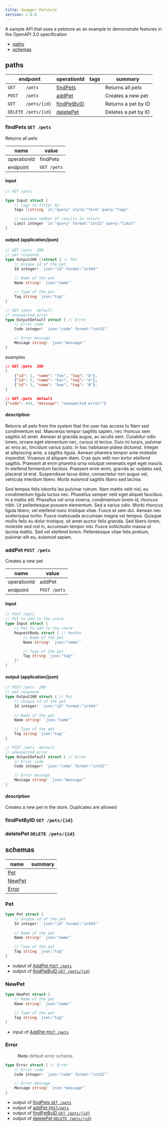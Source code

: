 ```yaml
---
title: Swagger Petstore
version: 1.0.0
---
```


A sample API that uses a petstore as an example to demonstrate features in the OpenAPI 3.0 specification

- [paths](#paths)
- [schemas](#schemas)

## paths

| endpoint | operationId | tags | summary |
| --- | --- | --- | --- |
| `GET    /pets` | [findPets](#findpets--get-pets)  | | Returns all pets |
| `POST   /pets` | [addPet](#addpet--post-pets) | | Creates a new pet |
| `GET    /pets/{id}`| [findPetByID](#findpetbyid--get-petsid) | | Returns a pet by ID |
| `DELETE /pets/{id}` | [deletePet](#deletepet--delete-petsid) | | Deletes a pet by ID |

<!-- 
- [findPets  `GET /pets`](#findpets--get-pets) Returns all pets
- [addPet  `POST/pets`](#addpet--post-pets)  Creates a new pet
- [findPetByID  `GET /pets/{id}`](#findpetbyid--get-petsid) Returns a pet by ID
- [deletePet  `DELETE /pets/{id}`](#deletepet--delete-petsid) Deletes a pet by ID
-->

### findPets  `GET /pets`

Returns all pets

| name | value | 
| --- | --- |
| operationId | findPets |
| endpoint | `GET /pets` |

#### input

```go
// GET /pets

type Input struct {
    // tags to filter by
    Tags []string `in:"query" style:"form" query:"tags"`

    // maximum number of results to return
    Limit integer `in:"query" format:"int32" query:"limit"`
}
```

#### output (application/json)

```go
// GET /pets  200  
// pet response
type Output200 []struct { // Pet
    // Unique id of the pet
    Id integer! `json:"id" format:"int64"`
    
    // Name of the pet
    Name string! `json:"name"`

    // Type of the pet
    Tag string `json:"tag"`
}

// GET /pets  default
// unexpected error
type OutputDefault struct { // Error
    // Error code
    Code integer! `json:"code" format:"int32"`

    // Error message
    Message string! `json:"message"`
}
```

examples

```json
// GET /pets  200  
[
    {"id": 1, "name": "foo", "tag": "A"},
    {"id": 2, "name": "bar", "tag": "A"},
    {"id": 3, "name": "boo", "tag": "B"},
]

// GET /pets  default 
{"code": 444, "message": "unexpected error!"}
```

#### description

Returns all pets from the system that the user has access to
Nam sed condimentum est. Maecenas tempor sagittis sapien, nec rhoncus sem sagittis sit amet. Aenean at gravida augue, ac iaculis sem. Curabitur odio lorem, ornare eget elementum nec, cursus id lectus. Duis mi turpis, pulvinar ac eros ac, tincidunt varius justo. In hac habitasse platea dictumst. Integer at adipiscing ante, a sagittis ligula. Aenean pharetra tempor ante molestie imperdiet. Vivamus id aliquam diam. Cras quis velit non tortor eleifend sagittis. Praesent at enim pharetra urna volutpat venenatis eget eget mauris. In eleifend fermentum facilisis. Praesent enim enim, gravida ac sodales sed, placerat id erat. Suspendisse lacus dolor, consectetur non augue vel, vehicula interdum libero. Morbi euismod sagittis libero sed lacinia.

Sed tempus felis lobortis leo pulvinar rutrum. Nam mattis velit nisl, eu condimentum ligula luctus nec. Phasellus semper velit eget aliquet faucibus. In a mattis elit. Phasellus vel urna viverra, condimentum lorem id, rhoncus nibh. Ut pellentesque posuere elementum. Sed a varius odio. Morbi rhoncus ligula libero, vel eleifend nunc tristique vitae. Fusce et sem dui. Aenean nec scelerisque tortor. Fusce malesuada accumsan magna vel tempus. Quisque mollis felis eu dolor tristique, sit amet auctor felis gravida. Sed libero lorem, molestie sed nisl in, accumsan tempor nisi. Fusce sollicitudin massa ut lacinia mattis. Sed vel eleifend lorem. Pellentesque vitae felis pretium, pulvinar elit eu, euismod sapien.


### addPet  `POST /pets`

Creates a new pet

| name | value | 
| --- | --- |
| operationId | addPet |
| endpoint | `POST /pets` |

#### input

```go
// POST /pets
// Pet to add to the store
type Input struct {
    // Pet to add to the store
    RequestBody struct { // NewPet
        // Name of the pet
        Name string! `json:"name"`

        // Type of the pet
        Tag string `json:"tag"`
    }!
}
```

#### output (application/json)


```go
// POST /pets  200  
// pet response
type Output200 struct { // Pet
    // Unique id of the pet
    Id integer! `json:"id" format:"int64"`
    
    // Name of the pet
    Name string! `json:"name"`

    // Type of the pet
    Tag string `json:"tag"`
}

// POST /pets  default
// unexpected error
type OutputDefault struct { // Error
    // Error code
    Code integer! `json:"code" format:"int32"`

    // Error message
    Message string! `json:"message"`
}
```

#### description

Creates a new pet in the store. Duplicates are allowed

### findPetByID  `GET /pets/{id}`
### deletePet  `DELETE /pets/{id}`


## schemas

| name | summary | 
| --- | --- |
| [Pet](#pet) |  |
| [NewPet](#newpet) | |
| [Error](#error) | |

### Pet

```go
type Pet struct {
    // Unique id of the pet
    Id integer! `json:"id" format:"int64"`
    
    // Name of the pet
    Name string! `json:"name"`

    // Type of the pet
    Tag string `json:"tag"`
}
```

- output of [AddPet `POST /pets`](#addpet-post-pets)
- output of [findPetByID  `GET /pets/{id}`](#findpetbyid--get-petsid)

### NewPet

```go
type NewPet struct {
    // Name of the pet
    Name string! `json:"name"`

    // Type of the pet
    Tag string `json:"tag"`
}
```
- input of [AddPet `POST /pets`](#addpet-post-pets)

### Error

> **Note**
> default error schema

```go
type Error struct { // Error
    // Error code
    Code integer! `json:"code" format:"int32"`

    // Error message
    Message string! `json:"message"`
}
```

- output of [findPets  `GET /pets`](#findpets--get-pets)
- output of [addPet  `POST/pets`](#addpet--post-pets)
- output of [findPetByID  `GET /pets/{id}`](#findpetbyid--get-petsid)
- output of [deletePet  `DELETE /pets/{id}`](#deletepet--delete-petsid)

